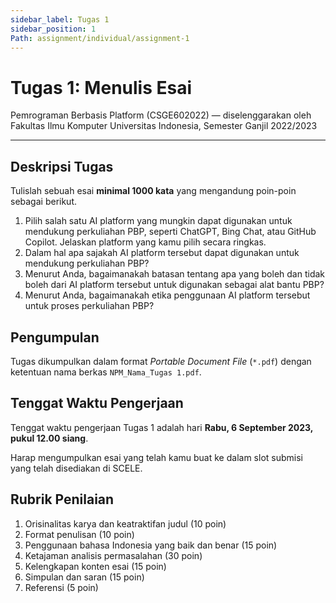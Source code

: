 ```yaml
---
sidebar_label: Tugas 1
sidebar_position: 1
Path: assignment/individual/assignment-1
---
```


# Tugas 1: Menulis Esai

Pemrograman Berbasis Platform (CSGE602022) — diselenggarakan oleh Fakultas Ilmu Komputer Universitas Indonesia, Semester Ganjil 2022/2023

---

## Deskripsi Tugas

Tulislah sebuah esai **minimal 1000 kata** yang mengandung poin-poin sebagai berikut.

1. Pilih salah satu AI platform yang mungkin dapat digunakan untuk mendukung perkuliahan PBP, seperti ChatGPT, Bing Chat, atau GitHub Copilot. Jelaskan platform yang kamu pilih secara ringkas.
2. Dalam hal apa sajakah AI platform tersebut dapat digunakan untuk mendukung perkuliahan PBP?
3. Menurut Anda, bagaimanakah batasan tentang apa yang boleh dan tidak boleh dari AI platform tersebut untuk digunakan sebagai alat bantu PBP?
4. Menurut Anda, bagaimanakah etika penggunaan AI platform tersebut untuk proses perkuliahan PBP?

## Pengumpulan

Tugas dikumpulkan dalam format *Portable Document File* (`*.pdf`) dengan ketentuan nama berkas `NPM_Nama_Tugas 1.pdf`.

## Tenggat Waktu Pengerjaan

Tenggat waktu pengerjaan Tugas 1 adalah hari **Rabu, 6 September 2023, pukul 12.00 siang**.

Harap mengumpulkan esai yang telah kamu buat ke dalam slot submisi yang telah disediakan di SCELE.

## Rubrik Penilaian

1. Orisinalitas karya dan keatraktifan judul (10 poin)
2. Format penulisan (10 poin)
3. Penggunaan bahasa Indonesia yang baik dan benar (15 poin)
4. Ketajaman analisis permasalahan (30 poin)
5. Kelengkapan konten esai (15 poin)
6. Simpulan dan saran (15 poin)
7. Referensi (5 poin)
